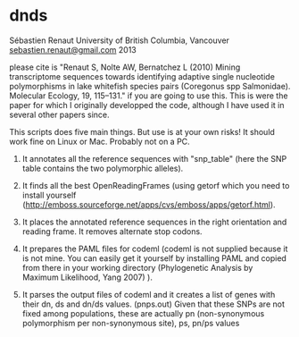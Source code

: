 dnds
====
Sébastien Renaut
University of British Columbia, Vancouver 
sebastien.renaut@gmail.com
2013

please cite is "Renaut S, Nolte AW, Bernatchez L (2010) Mining transcriptome sequences towards identifying adaptive single nucleotide polymorphisms in lake whitefish species pairs (Coregonus spp Salmonidae). Molecular Ecology, 19, 115–131." if you are going to use this. This is were the paper for which I originally developped the code, although I have used it in several other papers since.

This scripts does five main things. But use is at your own risks!
It should work fine on Linux or Mac. Probably not on a PC.

1. It annotates all the reference sequences with "snp_table" (here the SNP table contains the two polymorphic alleles).

2. It finds all the best OpenReadingFrames (using getorf which you need to install yourself (http://emboss.sourceforge.net/apps/cvs/emboss/apps/getorf.html).

3. It places the annotated reference sequences in the right orientation and reading frame. It removes alternate stop codons. 

4. It prepares the PAML files for codeml (codeml is not supplied because it is not mine. You can easily get it yourself by installing PAML and copied from there in your working directory (Phylogenetic Analysis by Maximum Likelihood, Yang 2007) ).

5. It parses the output files of codeml and it creates a list of genes with their dn, ds and dn/ds values. (pnps.out) Given that these SNPs are not fixed among populations, these are actually pn (non-synonymous polymorphism per non-synonymous site), ps, pn/ps values  
